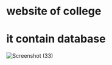 # website of college
# it contain database
![Screenshot (33)](https://user-images.githubusercontent.com/101619527/218147106-5fbce646-9680-412d-815f-e4efda6ba7d0.png)
